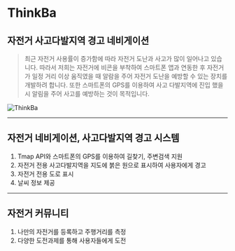 # ThinkBa

## 자전거 사고다발지역 경고 네비게이션


> 최근 자전거 사용률이 증가함에 따라 자전거 도난과 사고가 많이 일어나고 있습니다. 따라서 저희는 자전거에 비콘을 부착하여 스마트폰 앱과 연동한 후 자전거가 일정 거리 이상 움직였을 때 알람을 주어 자전거 도난을 예방할 수 있는 장치를 개발하려 합니다. 또한 스마트폰의 GPS를 이용하여 사고 다발지역에 진입 했을 시 알림을 주어 사고를 예방하는 것이 목적입니다.

![ThinkBa](http://i1262.photobucket.com/albums/ii615/falinrush/thinkba_zpsxpussnde.jpg)

----
## 자전거 네비게이션, 사고다발지역 경고 시스템
1. Tmap API와 스마트폰의 GPS를 이용하여 길찾기, 주변검색 지원
2. 자전거 전용 사고다발지역을 지도에 붉은 원으로 표시하여 사용자에게 경고
3. 자전거 전용 도로 표시
4. 날씨 정보 제공

----
## 자전거 커뮤니티
1. 나만의 자전거를 등록하고 주행거리를 측정
2. 다양한 도전과제를 통해 사용자들에게 도전
